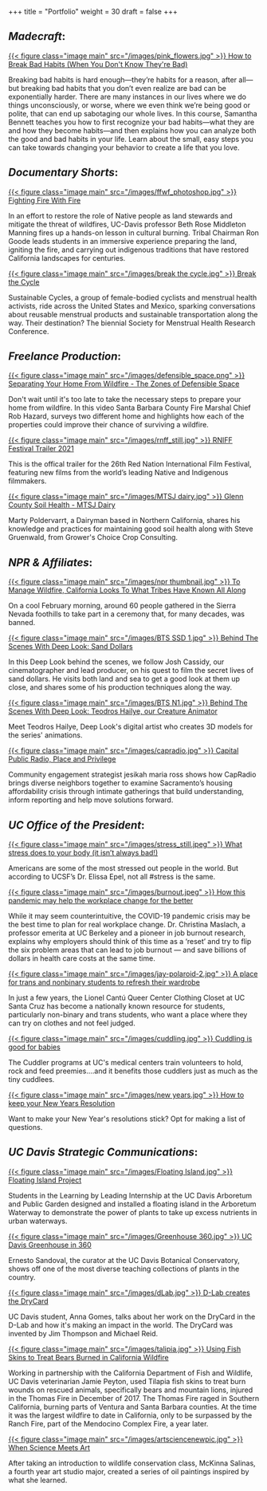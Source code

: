 +++
title = "Portfolio"
weight = 30
draft = false
+++
## *Madecraft*:
[{{< figure class="image main" src="/images/pink_flowers.jpg" >}} How to Break Bad Habits (When You Don't Know They're Bad)](https://www.linkedin.com/learning/how-to-break-bad-habits-when-you-don-t-know-they-re-bad)

Breaking bad habits is hard enough—they’re habits for a reason, after all—but breaking bad habits that you don’t even realize are bad can be exponentially harder. There are many instances in our lives where we do things unconsciously, or worse, where we even think we’re being good or polite, that can end up sabotaging our whole lives. In this course, Samantha Bennett teaches you how to first recognize your bad habits—what they are and how they become habits—and then explains how you can analyze both the good and bad habits in your life. Learn about the small, easy steps you can take towards changing your behavior to create a life that you love.

## *Documentary Shorts*:
[{{< figure class="image main" src="/images/ffwf_photoshop.jpg" >}} Fighting Fire With Fire](https://youtu.be/Vr5LP0UZvKg)

In an effort to restore the role of Native people as land stewards and mitigate the threat of wildfires, UC-Davis professor Beth Rose Middleton Manning fires up a hands-on lesson in cultural burning. Tribal Chairman Ron Goode leads students in an immersive experience preparing the land, igniting the fire, and carrying out indigenous traditions that have restored California landscapes for centuries.

[{{< figure class="image main" src="/images/break the cycle.jpg" >}} Break the Cycle](https://vimeo.com/281168116)

Sustainable Cycles, a group of female-bodied cyclists and menstrual health activists, ride across the United States and Mexico, sparking conversations about reusable menstrual products and sustainable transportation along the way. Their destination? The biennial Society for Menstrual Health Research Conference.

## *Freelance Production*:

 [{{< figure class="image main" src="/images/defensible_space.png" >}} Separating Your Home From Wildfire - The Zones of Defensible Space](https://www.youtube.com/watch?v=isf6COwOXPw)

Don't wait until it's too late to take the necessary steps to prepare your home from wildfire. In this video Santa Barbara County Fire Marshal Chief Rob Hazard, surveys two different home and highlights how each of the properties could improve their chance of surviving a wildfire.

[{{< figure class="image main" src="/images/rnff_still.jpg" >}} RNIFF Festival Trailer 2021](https://www.youtube.com/watch?v=TMYp0zXjuZI)

This is the offical trailer for the 26th Red Nation International Film Festival, featuring new films from the world’s leading Native and Indigenous filmmakers. 

 [{{< figure class="image main" src="/images/MTSJ dairy.jpg" >}} Glenn County Soil Health - MTSJ Dairy](https://www.youtube.com/watch?v=Fwdgra_tBh8)

Marty Poldervarrt, a Dairyman based in Northern California, shares his knowledge and practices for maintaining good soil health along with Steve Gruenwald, from Grower's Choice Crop Consulting.

## *NPR & Affiliates*:

[{{< figure class="image main" src="/images/npr thumbnail.jpg" >}} To Manage Wildfire, California Looks To What Tribes Have Known All Along](https://www.npr.org/2020/08/24/899422710/to-manage-wildfire-california-looks-to-what-tribes-have-known-all-along) 

On a cool February morning, around 60 people gathered in the Sierra Nevada foothills to take part in a ceremony that, for many decades, was banned.

[{{< figure class="image main" src="/images/BTS SSD 1.jpg" >}} Behind The Scenes With Deep Look: Sand Dollars](https://www.youtube.com/watch?v=DMdjzJxeMVo) 

In this Deep Look behind the scenes, we follow Josh Cassidy, our cinematographer and lead producer, on his quest to film the secret lives of sand dollars. He visits both land and sea to get a good look at them up close, and shares some of his production techniques along the way.

[{{< figure class="image main" src="/images/BTS N1.jpg" >}} Behind The Scenes With Deep Look: Teodros Hailye, our Creature Animator](https://www.youtube.com/watch?v=ZP2sS4AcnYQ) 

Meet Teodros Hailye, Deep Look's digital artist who creates 3D models for the series' animations.

[{{< figure class="image main" src="/images/capradio.jpg" >}} Capital Public Radio, Place and Privilege](https://youtu.be/AgL8Pepp61E) 

Community engagement strategist jesikah maria ross shows how CapRadio brings diverse neighbors together to examine Sacramento’s housing affordability crisis through intimate gatherings that build understanding, inform reporting and help move solutions forward.

## *UC Office of the President*:
[{{< figure class="image main" src="/images/stress_still.jpeg" >}} What stress does to your body (it isn’t always bad!)](https://youtu.be/m0s3039GYxc)

Americans are some of the most stressed out people in the world. But according to UCSF’s Dr. Elissa Epel, not all #stress is the same. 

[{{< figure class="image main" src="/images/burnout.jpeg" >}} How this pandemic may help the workplace change for the better](https://www.youtube.com/watch?v=5dlXX8iie1g)

While it may seem counterintuitive, the COVID-19 pandemic crisis may be the best time to plan for real workplace change. Dr. Christina Maslach, a professor emerita at UC Berkeley and a pioneer in job burnout research, explains why employers should think of this time as a ‘reset’ and try to flip the six problem areas that can lead to job burnout — and save billions of dollars in health care costs at the same time.

[{{< figure class="image main" src="/images/jay-polaroid-2.jpg" >}} A place for trans and nonbinary students to refresh their wardrobe](https://www.facebook.com/universityofcalifornia/videos/2187184074663609/?v=2187184074663609)

In just a few years, the Lionel Cantú Queer Center Clothing Closet at UC Santa Cruz has become a nationally known resource for students, particularly non-binary and trans students, who want a place where they can try on clothes and not feel judged.

[{{< figure class="image main" src="/images/cuddling.jpg" >}} Cuddling is good for babies](https://www.facebook.com/universityofcalifornia/videos/249580189052290/)

The Cuddler programs at UC's medical centers train volunteers to hold, rock and feed preemies....and it benefits those cuddlers just as much as the tiny cuddlees.

[{{< figure class="image main" src="/images/new years.jpg" >}} How to keep your New Years Resolution](https://www.facebook.com/universityofcalifornia/videos/278962822970344/)

Want to make your New Year's resolutions stick? Opt for making a list of questions.




## *UC Davis Strategic Communications*:

[{{< figure class="image main" src="/images/Floating Island.jpg" >}} Floating Island Project](https://youtu.be/cdzeS0E736o)

Students in the  Learning by Leading Internship at the UC Davis Arboretum and Public Garden designed and installed a floating island in the Arboretum Waterway to demonstrate the power of plants to take up excess nutrients in urban waterways. 

[{{< figure class="image main" src="/images/Greenhouse 360.jpg" >}} UC Davis Greenhouse in 360](https://youtu.be/1fvExbgt3lc)

Ernesto Sandoval, the curator at the UC Davis Botanical Conservatory, shows off one of the most diverse teaching collections of plants in the country.

[{{< figure class="image main" src="/images/dLab.jpg" >}} D-Lab creates the DryCard](https://youtu.be/84AcuTMEnMI)

UC Davis student, Anna Gomes, talks about her work on the DryCard in the D-Lab and how it's making an impact in the world. The DryCard was invented by Jim Thompson and Michael Reid.

[{{< figure class="image main" src="/images/talipia.jpg" >}} Using Fish Skins to Treat Bears Burned in California Wildfire
](https://www.youtube.com/watch?v=Oz3EB5AUpQA)

Working in partnership with the California Department of Fish and Wildlife, UC Davis veterinarian Jamie Peyton, used Tilapia fish skins to treat burn wounds on rescued animals, specifically bears and mountain lions, injured in the Thomas Fire in December of 2017. The Thomas Fire raged in Southern California, burning parts of Ventura and Santa Barbara counties. At the time it was the largest wildfire to date in California, only to be surpassed by the Ranch Fire, part of the Mendocino Complex Fire, a year later.  

[{{< figure class="image main" src="/images/artsciencenewpic.jpg" >}} When Science Meets Art](https://www.youtube.com/watch?v=G2jCrcKiqVE&list=PLslgisHe5tBOupT4tpNT4NbevnfDrhq_K")

After taking an introduction to wildlife conservation class, McKinna Salinas, a fourth year art studio major, created a series of oil paintings inspired by what she learned.


